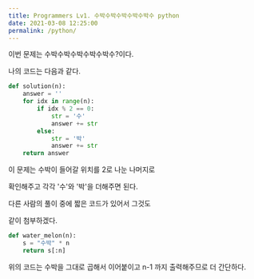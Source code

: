 ```yaml
---
title: Programmers Lv1. 수박수박수박수박수박수 python
date: 2021-03-08 12:25:00
permalink: /python/
---
```


이번 문제는 수박수박수박수박수박수?이다.

나의 코드는 다음과 같다.

~~~python
def solution(n):
    answer = ''
    for idx in range(n):
        if idx % 2 == 0:
            str = '수'
            answer += str
        else:
            str = '박'
            answer += str
    return answer
~~~

이 문제는 수박이 들어갈 위치를 2로 나눈 나머지로   

확인해주고 각각 '수'와 '박'을 더해주면 된다.

다른 사람의 풀이 중에 짧은 코드가 있어서 그것도

같이 첨부하겠다.

~~~python
def water_melon(n):
    s = "수박" * n
    return s[:n]
~~~

위의 코드는 수박을 그대로 곱해서 이어붙이고
n-1 까지 출력해주므로 더 간단하다.
